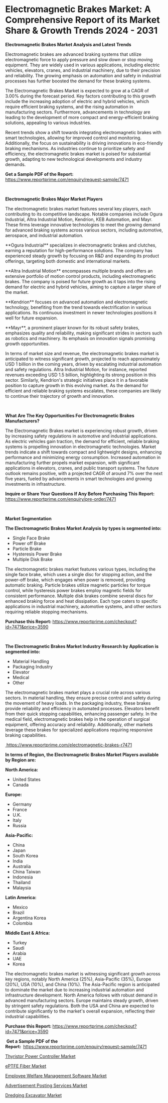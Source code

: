 <p><h1>Electromagnetic Brakes Market: A Comprehensive Report of its Market Share & Growth Trends 2024 - 2031</h1></p><p><strong>Electromagnetic Brakes Market Analysis and Latest Trends</strong></p>
<p><p>Electromagnetic brakes are advanced braking systems that utilize electromagnetic force to apply pressure and slow down or stop moving equipment. They are widely used in various applications, including electric vehicles, elevators, cranes, and industrial machinery, due to their precision and reliability. The growing emphasis on automation and safety in industrial processes has further boosted the demand for these braking systems.</p><p>The Electromagnetic Brakes Market is expected to grow at a CAGR of 3.00% during the forecast period. Key factors contributing to this growth include the increasing adoption of electric and hybrid vehicles, which require efficient braking systems, and the rising automation in manufacturing sectors. Furthermore, advancements in technology are leading to the development of more compact and energy-efficient braking solutions, appealing to various industries.</p><p>Recent trends show a shift towards integrating electromagnetic brakes with smart technologies, allowing for improved control and monitoring. Additionally, the focus on sustainability is driving innovations in eco-friendly braking mechanisms. As industries continue to prioritize safety and efficiency, the electromagnetic brakes market is poised for substantial growth, adapting to new technological developments and industry demands.</p></p>
<p><strong>Get a Sample PDF of the Report:&nbsp;</strong> <a href="https://www.reportprime.com/enquiry/request-sample/7471">https://www.reportprime.com/enquiry/request-sample/7471</a></p>
<p>&nbsp;</p>
<p><strong>Electromagnetic Brakes Major Market Players</strong></p>
<p><p>The electromagnetic brakes market features several key players, each contributing to its competitive landscape. Notable companies include Ogura Industrial, Altra Industrial Motion, Kendrion, KEB Automation, and Mayr. These firms leverage innovative technologies to meet the growing demand for advanced braking systems across various sectors, including automotive, aerospace, and industrial automation.</p><p>**Ogura Industrial** specializes in electromagnetic brakes and clutches, earning a reputation for high-performance solutions. The company has experienced steady growth by focusing on R&D and expanding its product offerings, targeting both domestic and international markets.</p><p>**Altra Industrial Motion** encompasses multiple brands and offers an extensive portfolio of motion control products, including electromagnetic brakes. The company is poised for future growth as it taps into the rising demand for electric and hybrid vehicles, aiming to capture a larger share of the market.</p><p>**Kendrion** focuses on advanced automation and electromagnetic technology, benefiting from the trend towards electrification in various applications. Its continuous investment in newer technologies positions it well for future expansion.</p><p>**Mayr**, a prominent player known for its robust safety brakes, emphasizes quality and reliability, making significant strides in sectors such as robotics and machinery. Its emphasis on innovation signals promising growth opportunities.</p><p>In terms of market size and revenue, the electromagnetic brakes market is anticipated to witness significant growth, projected to reach approximately USD 1 billion in the coming years, driven by escalating industrial automation and safety regulations. Altra Industrial Motion, for instance, reported revenues exceeding USD 1.5 billion, highlighting its strong position in this sector. Similarly, Kendrion's strategic initiatives place it in a favorable position to capture growth in this evolving market. As the demand for efficient and reliable braking systems escalates, these companies are likely to continue their trajectory of growth and innovation.</p></p>
<p>&nbsp;</p>
<p><strong>What Are The Key Opportunities For Electromagnetic Brakes Manufacturers?</strong></p>
<p><p>The Electromagnetic Brakes market is experiencing robust growth, driven by increasing safety regulations in automotive and industrial applications. As electric vehicles gain traction, the demand for efficient, reliable braking systems is propelling innovation in electromagnetic technologies. Market trends indicate a shift towards compact and lightweight designs, enhancing performance and minimizing energy consumption. Increased automation in manufacturing further propels market expansion, with significant applications in elevators, cranes, and public transport systems. The future outlook remains positive, with a projected CAGR of around 7% over the next five years, fueled by advancements in smart technologies and growing investments in infrastructure.</p></p>
<p><strong>Inquire or Share Your Questions If Any Before Purchasing This Report:</strong> <a href="https://www.reportprime.com/enquiry/pre-order/7471">https://www.reportprime.com/enquiry/pre-order/7471</a></p>
<p>&nbsp;</p>
<p><strong>Market Segmentation</strong></p>
<p><strong>The Electromagnetic Brakes Market Analysis by types is segmented into:</strong></p>
<p><ul><li>Single Face Brake</li><li>Power off Brake</li><li>Particle Brake</li><li>Hysteresis Power Brake</li><li>Multiple Disk Brake</li></ul></p>
<p><p>The electromagnetic brakes market features various types, including the single face brake, which uses a single disc for stopping action, and the power-off brake, which engages when power is removed, providing automatic braking. Particle brakes utilize magnetic particles for torque control, while hysteresis power brakes employ magnetic fields for consistent performance. Multiple disk brakes combine several discs for enhanced braking force and heat dissipation. Each type caters to specific applications in industrial machinery, automotive systems, and other sectors requiring reliable stopping mechanisms.</p></p>
<p><strong>Purchase this Report:&nbsp;</strong><a href="https://www.reportprime.com/checkout?id=7471&price=3590">https://www.reportprime.com/checkout?id=7471&price=3590</a></p>
<p>&nbsp;</p>
<p><strong>The Electromagnetic Brakes Market Industry Research by Application is segmented into:</strong></p>
<p><ul><li>Material Handling</li><li>Packaging Industry</li><li>Elevator</li><li>Medical</li><li>Other</li></ul></p>
<p><p>The electromagnetic brakes market plays a crucial role across various sectors. In material handling, they ensure precise control and safety during the movement of heavy loads. In the packaging industry, these brakes provide reliability and efficiency in automated processes. Elevators benefit from their quick stopping capabilities, enhancing passenger safety. In the medical field, electromagnetic brakes help in the operation of surgical equipment, offering accuracy and reliability. Additionally, other markets leverage these brakes for specialized applications requiring responsive braking capabilities.</p></p>
<p><a href="https://www.reportprime.com/electromagnetic-brakes-r7471">&nbsp;https://www.reportprime.com/electromagnetic-brakes-r7471</a></p>
<p><strong>In terms of Region, the Electromagnetic Brakes Market Players available by Region are:</strong></p>
<p>
    <p> <strong> North America: </strong>
        <ul>
            <li>United States</li>
            <li>Canada</li>
        </ul>
        </p> 
    <p> <strong> Europe: </strong>
        <ul>
            <li>Germany</li>
            <li>France</li>
            <li>U.K.</li>
            <li>Italy</li>
            <li>Russia</li>
        </ul>
        </p> 
    <p> <strong> Asia-Pacific: </strong>
        <ul>
            <li>China</li>
            <li>Japan</li>
            <li>South Korea</li>
            <li>India</li>
            <li>Australia</li>
            <li>China Taiwan</li>
            <li>Indonesia</li>
            <li>Thailand</li>
            <li>Malaysia</li>
        </ul>
        </p> 
    <p> <strong> Latin America: </strong>
        <ul>
            <li>Mexico</li>
            <li>Brazil</li>
            <li>Argentina Korea</li>
            <li>Colombia</li>
        </ul>
        </p> 
    <p> <strong> Middle East & Africa: </strong>
        <ul>
            <li>Turkey</li>
            <li>Saudi</li>
            <li>Arabia</li>
            <li>UAE</li>
            <li>Korea</li>
        </ul>
    </p>
    </p>
<p><p>The electromagnetic brakes market is witnessing significant growth across key regions, notably North America (25%), Asia-Pacific (35%), Europe (20%), USA (10%), and China (10%). The Asia-Pacific region is anticipated to dominate the market due to increasing industrial automation and infrastructure development. North America follows with robust demand in advanced manufacturing sectors. Europe maintains steady growth, driven by stringent safety regulations. Both the USA and China are expected to contribute significantly to the market's overall expansion, reflecting their industrial capabilities.</p></p>
<p><strong>Purchase this Report: </strong><a href="https://www.reportprime.com/checkout?id=7471&price=3590">https://www.reportprime.com/checkout?id=7471&price=3590</a></p>
<p>&nbsp;<strong>Get a Sample PDF of the Report:&nbsp;&nbsp;</strong><a href="https://www.reportprime.com/enquiry/request-sample/7471">https://www.reportprime.com/enquiry/request-sample/7471</a></p>
<p><strong></strong></p>
<p><p><a href="https://www.linkedin.com/pulse/global-thyristor-power-controller-market-analysis-key-trends-j2c2e?trackingId=sPY0cyi9S%2Bik0VTF6C4obw%3D%3D">Thyristor Power Controller Market</a></p><p><a href="https://www.linkedin.com/pulse/eptfe-fiber-market-essentials-key-players-demand-drivers-owyje?trackingId=DAsr7YVsQpSrT0QYddEYoA%3D%3D">ePTFE Fiber Market</a></p><p><a href="https://medium.com/@esmeraldaezzy1561/employee-welfare-management-software-market-outlook-market-share-analysis-growth-trends-ce00a3f44b51">Employee Welfare Management Software Market</a></p><p><a href="https://medium.com/@esmeraldaezzy1561/future-of-innovation-global-advertisement-posting-services-market-growth-and-opportunities-431d16a039bc">Advertisement Posting Services Market</a></p><p><a href="https://github.com/FahadAhmed223/Market-Research-Report-List-1/blob/main/dredging-excavator-market.md">Dredging Excavator Market</a></p></p>